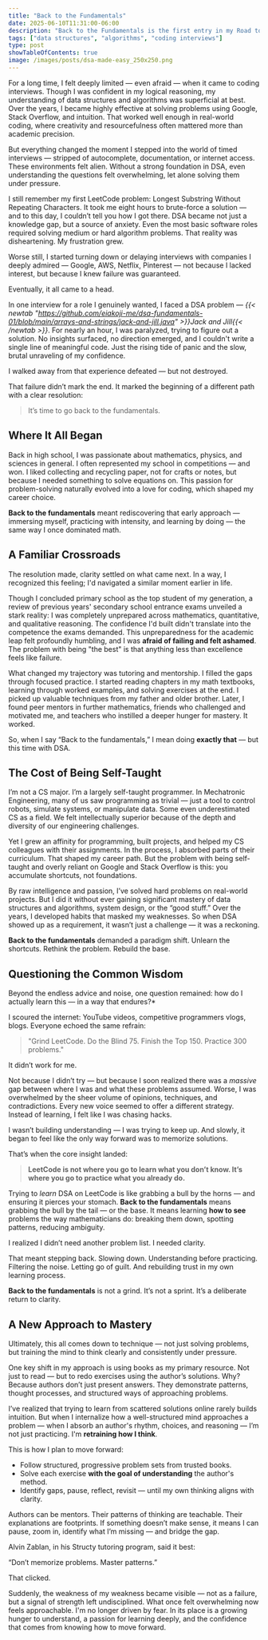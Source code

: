 ```yaml
---
title: "Back to the Fundamentals"
date: 2025-06-10T11:31:00-06:00
description: "Back to the Fundamentals is the first entry in my Road to DSA Mastery series — a personal turning point in confronting years of improvisational learning, fear of coding interviews, and avoidance of algorithmic thinking. This post recounts how I went from feeling helpless in the face of LeetCode problems to rediscovering the structured learning patterns that once defined my academic success in mathematics. It reflects on failure, clarity, and the decision to start over — with purpose, discipline, and a renewed mindset for mastering data structures and algorithms the right way."
tags: ["data structures", "algorithms", "coding interviews"]
type: post
showTableOfContents: true
image: /images/posts/dsa-made-easy_250x250.png
---
```

For a long time, I felt deeply limited — even afraid — when it came to coding interviews. Though I was confident in my logical reasoning, my understanding of data structures and algorithms was superficial at best. Over the years, I became highly effective at solving problems using Google, Stack Overflow, and intuition. That worked well enough in real-world coding, where creativity and resourcefulness often mattered more than academic precision.

But everything changed the moment I stepped into the world of timed interviews — stripped of autocomplete, documentation, or internet access. These environments felt alien. Without a strong foundation in DSA, even understanding the questions felt overwhelming, let alone solving them under pressure.

I still remember my first LeetCode problem: Longest Substring Without Repeating Characters. It took me eight hours to brute-force a solution — and to this day, I couldn’t tell you how I got there. DSA became not just a knowledge gap, but a source of anxiety. Even the most basic software roles required solving medium or hard algorithm problems. That reality was disheartening. My frustration grew.

Worse still, I started turning down or delaying interviews with companies I deeply admired — Google, AWS, Netflix, Pinterest — not because I lacked interest, but because I knew failure was guaranteed.

Eventually, it all came to a head.

In one interview for a role I genuinely wanted, I faced a DSA problem — _{{< newtab "https://github.com/eiakoji-me/dsa-fundamentals-01/blob/main/arrays-and-strings/jack-and-jill.java" >}}Jack and Jill{{< /newtab >}}_. For nearly an hour, I was paralyzed, trying to figure out a solution. No insights surfaced, no direction emerged, and I couldn't write a single line of meaningful code. Just the rising tide of panic and the slow, brutal unraveling of my confidence.

I walked away from that experience defeated — but not destroyed.

That failure didn’t mark the end. It marked the beginning of a different path with a clear resolution:

> It’s time to go back to the fundamentals.

## Where It All Began

Back in high school, I was passionate about mathematics, physics, and sciences in general. I often represented my school in competitions — and won. I liked collecting and recycling paper, not for crafts or notes, but because I needed something to solve equations on. This passion for problem-solving naturally evolved into a love for coding, which shaped my career choice.

**Back to the fundamentals** meant rediscovering that early approach — immersing myself, practicing with intensity, and learning by doing — the same way I once dominated math.

## A Familiar Crossroads

The resolution made, clarity settled on what came next. In a way, I recognized this feeling; I'd navigated a similar moment earlier in life.

Though I concluded primary school as the top student of my generation, a review of previous years' secondary school entrance exams unveiled a stark reality: I was completely unprepared across mathematics, quantitative, and qualitative reasoning. The confidence I'd built didn't translate into the competence the exams demanded. This unpreparedness for the academic leap felt profoundly humbling, and I was **afraid of failing and felt ashamed**. The problem with being "the best" is that anything less than excellence feels like failure.

What changed my trajectory was tutoring and mentorship. I filled the gaps through focused practice. I started reading chapters in my math textbooks, learning through worked examples, and solving exercises at the end. I picked up valuable techniques from my father and older brother. Later, I found peer mentors in further mathematics, friends who challenged and motivated me, and teachers who instilled a deeper hunger for mastery. It worked.

So, when I say “Back to the fundamentals,” I mean doing **exactly that** — but this time with DSA.

## The Cost of Being Self-Taught

I’m not a CS major. I’m a largely self-taught programmer. In Mechatronic Engineering, many of us saw programming as trivial — just a tool to control robots, simulate systems, or manipulate data. Some even underestimated CS as a field. We felt intellectually superior because of the depth and diversity of our engineering challenges.

Yet I grew an affinity for programming, built projects, and helped my CS colleagues with their assignments. In the process, I absorbed parts of their curriculum. That shaped my career path. But the problem with being self-taught and overly reliant on Google and Stack Overflow is this: you accumulate shortcuts, not foundations.

By raw intelligence and passion, I’ve solved hard problems on real-world projects. But I did it without ever gaining significant mastery of data structures and algorithms, system design, or the “good stuff.” Over the years, I developed habits that masked my weaknesses. So when DSA showed up as a requirement, it wasn’t just a challenge — it was a reckoning.

**Back to the fundamentals** demanded a paradigm shift. Unlearn the shortcuts. Rethink the problem. Rebuild the base.

## Questioning the Common Wisdom

Beyond the endless advice and noise, one question remained: how do I actually learn this — in a way that endures?*

I scoured the internet: YouTube videos, competitive programmers vlogs, blogs. Everyone echoed the same refrain:

> "Grind LeetCode. Do the Blind 75. Finish the Top 150. Practice 300 problems."

It didn’t work for me.

Not because I didn’t try — but because I soon realized there was a *massive* gap between where I was and what these problems assumed. Worse, I was overwhelmed by the sheer volume of opinions, techniques, and contradictions. Every new voice seemed to offer a different strategy. Instead of learning, I felt like I was chasing hacks.

I wasn’t building understanding — I was trying to keep up. And slowly, it began to feel like the only way forward was to memorize solutions.

That’s when the core insight landed:

> **LeetCode is not where you go to learn what you don’t know. It’s where you go to practice what you already do.**

Trying to *learn* DSA on LeetCode is like grabbing a bull by the horns — and ensuring it pierces your stomach. **Back to the fundamentals** means grabbing the bull by the tail — or the base. It means learning **how to see** problems the way mathematicians do: breaking them down, spotting patterns, reducing ambiguity.

I realized I didn’t need another problem list. I needed clarity.

That meant stepping back. Slowing down. Understanding before practicing. Filtering the noise. Letting go of guilt. And rebuilding trust in my own learning process.

**Back to the fundamentals** is not a grind. It’s not a sprint. It’s a deliberate return to clarity.

## A New Approach to Mastery

Ultimately, this all comes down to technique — not just solving problems, but training the mind to think clearly and consistently under pressure.

One key shift in my approach is using books as my primary resource. Not just to read — but to redo exercises using the author’s solutions. Why? Because authors don’t just present answers. They demonstrate patterns, thought processes, and structured ways of approaching problems.

I’ve realized that trying to learn from scattered solutions online rarely builds intuition. But when I internalize how a well-structured mind approaches a problem — when I absorb an author's rhythm, choices, and reasoning — I’m not just practicing. I'm **retraining how I think**.

This is how I plan to move forward:

* Follow structured, progressive problem sets from trusted books.
* Solve each exercise **with the goal of understanding** the author's method.
* Identify gaps, pause, reflect, revisit — until my own thinking aligns with clarity.

Authors can be mentors. Their patterns of thinking are teachable. Their explanations are footprints. If something doesn’t make sense, it means I can pause, zoom in, identify what I’m missing — and bridge the gap.

Alvin Zablan, in his Structy tutoring program, said it best:

“Don’t memorize problems. Master patterns.”

That clicked.

Suddenly, the weakness of my weakness became visible — not as a failure, but a signal of strength left undisciplined. What once felt overwhelming now feels approachable. I'm no longer driven by fear. In its place is a growing hunger to understand, a passion for learning deeply, and the confidence that comes from knowing how to move forward.